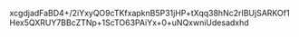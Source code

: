 xcgdjadFaBD4+/2iYxyQO9cTKfxapknB5P31jHP+tXqq38hNc2rIBUjSARKOf1Hex5QXRUY7BBcZTNp+1ScTO63PAiYx+0+uNQxwniUdesadxhd
